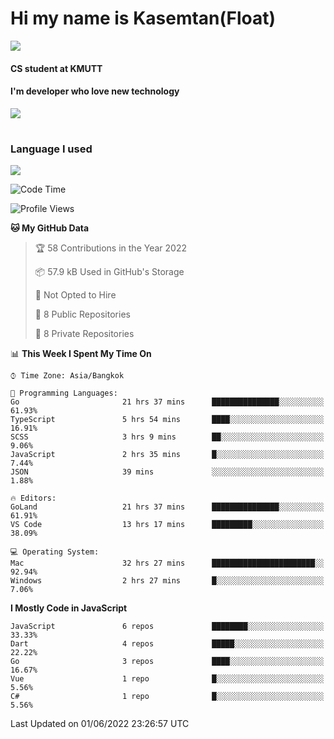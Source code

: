 # Hi my name is Kasemtan(Float)
![](https://64.media.tumblr.com/9c2a8f831efe8da556ffbf89cebb52c9/b86c1ab833a37e32-93/s1280x1920/d000dc22f75df64be2bc150f5fa69c4f6df6bb07.gifv)
#### CS student at KMUTT
#### I'm developer who love new technology
[![](https://github-readme-stats.vercel.app/api?username=FloatKasemtan&show_icons=true&theme=nightowl)]()
#
### Language I used
[![](https://github-readme-stats.vercel.app/api/top-langs/?username=FloatKasemtan&layout=compact&theme=nightowl)]()
<!--START_SECTION:waka-->
![Code Time](http://img.shields.io/badge/Code%20Time-412%20hrs%2036%20mins-blue)

![Profile Views](http://img.shields.io/badge/Profile%20Views-7-blue)

**🐱 My GitHub Data** 

> 🏆 58 Contributions in the Year 2022
 > 
> 📦 57.9 kB Used in GitHub's Storage 
 > 
> 🚫 Not Opted to Hire
 > 
> 📜 8 Public Repositories 
 > 
> 🔑 8 Private Repositories  
 > 
📊 **This Week I Spent My Time On** 

```text
⌚︎ Time Zone: Asia/Bangkok

💬 Programming Languages: 
Go                       21 hrs 37 mins      ███████████████░░░░░░░░░░   61.93% 
TypeScript               5 hrs 54 mins       ████░░░░░░░░░░░░░░░░░░░░░   16.91% 
SCSS                     3 hrs 9 mins        ██░░░░░░░░░░░░░░░░░░░░░░░   9.06% 
JavaScript               2 hrs 35 mins       █░░░░░░░░░░░░░░░░░░░░░░░░   7.44% 
JSON                     39 mins             ░░░░░░░░░░░░░░░░░░░░░░░░░   1.88%

🔥 Editors: 
GoLand                   21 hrs 37 mins      ███████████████░░░░░░░░░░   61.91% 
VS Code                  13 hrs 17 mins      █████████░░░░░░░░░░░░░░░░   38.09%

💻 Operating System: 
Mac                      32 hrs 27 mins      ███████████████████████░░   92.94% 
Windows                  2 hrs 27 mins       █░░░░░░░░░░░░░░░░░░░░░░░░   7.06%

```

**I Mostly Code in JavaScript** 

```text
JavaScript               6 repos             ████████░░░░░░░░░░░░░░░░░   33.33% 
Dart                     4 repos             █████░░░░░░░░░░░░░░░░░░░░   22.22% 
Go                       3 repos             ████░░░░░░░░░░░░░░░░░░░░░   16.67% 
Vue                      1 repo              █░░░░░░░░░░░░░░░░░░░░░░░░   5.56% 
C#                       1 repo              █░░░░░░░░░░░░░░░░░░░░░░░░   5.56%

```



 Last Updated on 01/06/2022 23:26:57 UTC
<!--END_SECTION:waka-->
<!--
**FloatKasemtan/FloatKasemtan** is a ✨ _special_ ✨ repository because its `README.md` (this file) appears on your GitHub profile.

Here are some ideas to get you started:

- 🔭 I’m currently working on ...
- 🌱 I’m currently learning ...
- 👯 I’m looking to collaborate on ...
- 🤔 I’m looking for help with ...
- 💬 Ask me about ...
- 📫 How to reach me: ...
- 😄 Pronouns: ...
- ⚡ Fun fact: ...
-->

